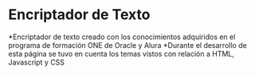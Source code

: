 # Encriptador de Texto

*Encriptador de texto creado con los conocimientos adquiridos en el programa de formación ONE de Oracle y Alura
*Durante el desarrollo de esta página se tuvo en cuenta los temas vistos con relación a HTML, Javascript y CSS
